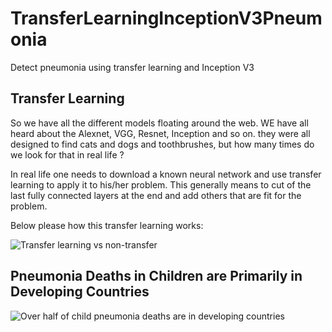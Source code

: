 # TransferLearningInceptionV3Pneumonia
Detect pneumonia using transfer learning and Inception V3
## Transfer Learning
So we have all the different models floating around the web. WE have all heard about the Alexnet, VGG, Resnet, Inception and so on. they were all designed to find cats and dogs and toothbrushes, but how many times do we look for that in real life ?

In real life one needs to download a known neural network and use transfer learning to apply it to his/her problem. This generally means to cut of the last fully connected layers at the end and add others that are fit for the problem.

Below please how this transfer learning works:

![Transfer learning vs non-transfer](https://3qeqpr26caki16dnhd19sv6by6v-wpengine.netdna-ssl.com/wp-content/uploads/2017/09/Three-ways-in-which-transfer-might-improve-learning.png)
## Pneumonia Deaths in Children are Primarily in Developing Countries

![Over half of child pneumonia deaths are in developing countries](https://pbs.twimg.com/media/CTiQG8XWUAA1czI.jpg)
